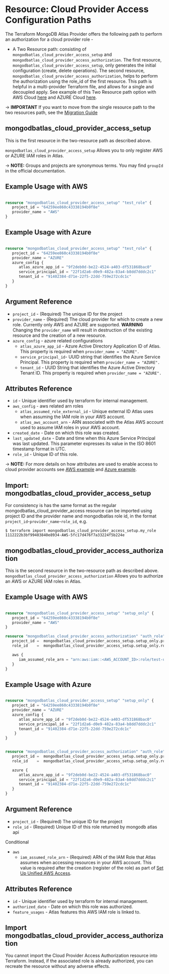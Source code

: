# Resource: Cloud Provider Access Configuration Paths

The Terraform MongoDB Atlas Provider offers the following path to perform an authorization for a cloud provider role -

* A Two Resource path: consisting of `mongodbatlas_cloud_provider_access_setup` and `mongodbatlas_cloud_provider_access_authorization`. The first resource, `mongodbatlas_cloud_provider_access_setup`, only generates
the initial configuration (create, delete operations). The second resource, `mongodbatlas_cloud_provider_access_authorization`, helps to perform the authorization using the role_id of the first resource. This path is helpful in a multi-provider Terraform file, and allows for a single and decoupled apply. See example of this Two Resource path option with AWS Cloud [here](https://github.com/mongodb/terraform-provider-mongodbatlas/tree/master/examples/mongodbatlas_cloud_provider_access/aws) and AZURE Cloud [here](https://github.com/mongodb/terraform-provider-mongodbatlas/tree/master/examples/mongodbatlas_cloud_provider_access/azure). 


-> **IMPORTANT** If you want to move from the single resource path to the two resources path, see the [Migration Guide](../guides/0.9.1-upgrade-guide#migration-to-cloud-provider-access-setup)


## mongodbatlas_cloud_provider_access_setup

This is the first resource in the two-resource path as described above.

`mongodbatlas_cloud_provider_access_setup` Allows you to only register AWS or AZURE IAM roles in Atlas.

-> **NOTE:** Groups and projects are synonymous terms. You may find `groupId` in the official documentation.

## Example Usage with AWS

```terraform

resource "mongodbatlas_cloud_provider_access_setup" "test_role" {
   project_id = "64259ee860c43338194b0f8e"
   provider_name = "AWS"
}

```

## Example Usage with Azure

```terraform

resource "mongodbatlas_cloud_provider_access_setup" "test_role" {
   project_id = "64259ee860c43338194b0f8e"
   provider_name = "AZURE"
   azure_config {
      atlas_azure_app_id = "9f2deb0d-be22-4524-a403-df531868bac0"
      service_principal_id = "22f1d2a6-d0e9-482a-83a4-b8dd7dddc2c1"
      tenant_id = "91402384-d71e-22f5-22dd-759e272cdc1c"
   }
}

```

## Argument Reference

* `project_id` - (Required) The unique ID for the project
* `provider_name` - (Required) The cloud provider for which to create a new role. Currently only AWS and AZURE are supported. **WARNING** Changing the `provider_name` will result in destruction of the existing resource and the creation of a new resource.
* `azure_config` - azure related configurations 
   * `atlas_azure_app_id` - Azure Active Directory Application ID of Atlas. This property is required when `provider_name = "AZURE".`
   * `service_principal_id`- UUID string that identifies the Azure Service Principal. This property is required when `provider_name = "AZURE".`
   * `tenant_id`          - UUID String that identifies the Azure Active Directory Tenant ID. This property is required when `provider_name = "AZURE".`

## Attributes Reference

* `id` - Unique identifier used by terraform for internal management.
* `aws_config` - aws related arn roles 
   * `atlas_assumed_role_external_id` - Unique external ID Atlas uses when assuming the IAM role in your AWS account.
   * `atlas_aws_account_arn`          - ARN associated with the Atlas AWS account used to assume IAM roles in your AWS account.
* `created_date`                   - Date on which this role was created.
* `last_updated_date`                - Date and time when this Azure Service Principal was last updated. This parameter expresses its value in the ISO 8601 timestamp format in UTC.
* `role_id`                        - Unique ID of this role.

-> **NOTE:** For more details on how attributes are used to enable access to cloud provider accounts see [AWS example](https://github.com/mongodb/terraform-provider-mongodbatlas/tree/master/examples/mongodbatlas_cloud_provider_access/aws) and [Azure example](https://github.com/mongodb/terraform-provider-mongodbatlas/tree/master/examples/mongodbatlas_cloud_provider_access/azure). 

## Import: mongodbatlas_cloud_provider_access_setup
For consistency is has the same format as the regular mongodbatlas_cloud_provider_access resource 
can be imported using project ID and the provider name and mongodbatlas role id, in the format 
`project_id`-`provider_name`-`role_id`, e.g.

```
$ terraform import mongodbatlas_cloud_provider_access_setup.my_role 1112222b3bf99403840e8934-AWS-5fc17d476f7a33224f5b224e
```

## mongodbatlas_cloud_provider_access_authorization

This is the second resource in the two-resource path as described above.
`mongodbatlas_cloud_provider_access_authorization`  Allows you to authorize an AWS or AZURE IAM roles in Atlas.

## Example Usage with AWS
```terraform

resource "mongodbatlas_cloud_provider_access_setup" "setup_only" {
   project_id = "64259ee860c43338194b0f8e"
   provider_name = "AWS"
}

resource "mongodbatlas_cloud_provider_access_authorization" "auth_role" {
   project_id =  mongodbatlas_cloud_provider_access_setup.setup_only.project_id
   role_id    =  mongodbatlas_cloud_provider_access_setup.setup_only.role_id

   aws {
      iam_assumed_role_arn = "arn:aws:iam::<AWS_ACCOUNT_ID>:role/test-user-role"
   }
}

```

## Example Usage with Azure

```terraform

resource "mongodbatlas_cloud_provider_access_setup" "setup_only" {
   project_id = "64259ee860c43338194b0f8e"
   provider_name = "AZURE"
   azure_config {
      atlas_azure_app_id = "9f2deb0d-be22-4524-a403-df531868bac0"
      service_principal_id = "22f1d2a6-d0e9-482a-83a4-b8dd7dddc2c1"
      tenant_id = "91402384-d71e-22f5-22dd-759e272cdc1c"
	}
}


resource "mongodbatlas_cloud_provider_access_authorization" "auth_role" {
   project_id =  mongodbatlas_cloud_provider_access_setup.setup_only.project_id
   role_id    =  mongodbatlas_cloud_provider_access_setup.setup_only.role_id

   azure {
      atlas_azure_app_id = "9f2deb0d-be22-4524-a403-df531868bac0"
      service_principal_id = "22f1d2a6-d0e9-482a-83a4-b8dd7dddc2c1"
      tenant_id = "91402384-d71e-22f5-22dd-759e272cdc1c"
   }
}

```


## Argument Reference

* `project_id` - (Required) The unique ID for the project
* `role_id`    - (Required) Unique ID of this role returned by mongodb atlas api

Conditional 
* `aws`
   * `iam_assumed_role_arn` - (Required) ARN of the IAM Role that Atlas assumes when accessing resources in your AWS account. This value is required after the creation (register of the role) as part of [Set Up Unified AWS Access](https://docs.atlas.mongodb.com/security/set-up-unified-aws-access/#set-up-unified-aws-access).
   

## Attributes Reference

* `id`               - Unique identifier used by terraform for internal management.
* `authorized_date`  - Date on which this role was authorized.
* `feature_usages`   - Atlas features this AWS IAM role is linked to.



## Import mongodbatlas_cloud_provider_access_authorization

You cannot import the Cloud Provider Access Authorization resource into Terraform. Instead, if the associated role is already authorized, you can recreate the resource without any adverse effects.
